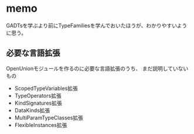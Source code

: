 memo
====

GADTsを学ぶより前にTypeFamiliesを学んでおいたほうが、わかりやすいように思う。

必要な言語拡張
--------------

OpenUnionモジュールを作るのに必要な言語拡張のうち、
まだ説明していないもの

* ScopedTypeVariables拡張
* TypeOperators拡張
* KindSignatures拡張
* DataKinds拡張
* MultiParamTypeClasses拡張
* FlexibleInstances拡張
